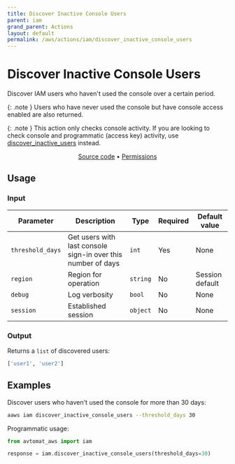```yaml
---
title: Discover Inactive Console Users
parent: iam
grand_parent: Actions
layout: default
permalink: /aws/actions/iam/discover_inactive_console_users
---
```


# Discover Inactive Console Users

Discover IAM users who haven't used the console over a certain period.<br/>

{: .note }
Users who have never used the console but have console access enabled are also returned.

{: .note }
This action only checks console activity. If you are looking to check console and programmatic (access key) activity, use <a href="/actions/iam/discover_inactive_users">discover_inactive_users</a> instead.

<p align="center">
   <a href="https://github.com/avtomat-hub/avtomat-aws/tree/main/avtomat_aws/iam/discover_inactive_console_users.py">Source code</a> •
   <a href="/aws/permissions/iam/discover_inactive_console_users">Permissions</a>
</p>

## Usage

### Input

| Parameter        | Description                                                  | Type     | Required | Default value   |
|------------------|--------------------------------------------------------------|----------|----------|-----------------|
| `threshold_days` | Get users with last console sign-in over this number of days | `int`    | Yes      | None            |
| `region`         | Region for operation                                         | `string` | No       | Session default |
| `debug`          | Log verbosity                                                | `bool`   | No       | None            |
| `session`        | Established session                                          | `object` | No       | None            |

### Output

Returns a `list` of discovered users:

```python
['user1', 'user2']
```

## Examples

Discover users who haven't used the console for more than 30 days:

```bash
aaws iam discover_inactive_console_users --threshold_days 30
```

Programmatic usage:

```python
from avtomat_aws import iam

response = iam.discover_inactive_console_users(threshold_days=30)
```